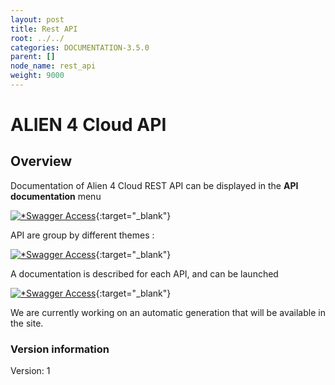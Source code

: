 ```yaml
---
layout: post
title: Rest API
root: ../../
categories: DOCUMENTATION-3.5.0
parent: []
node_name: rest_api
weight: 9000
---
```


# ALIEN 4 Cloud API

## Overview
Documentation of Alien 4 Cloud REST API can be displayed in the **API documentation** menu 

[![*Swagger Access](../../images/3.4.0/rest/swagger-1.png)](../../images/3.4.0/rest/swagger-1.png){:target="_blank"}


API are group by different themes :

[![*Swagger Access](../../images/3.4.0/rest/swagger-2.png)](../../images/3.4.0/rest/swagger-2.png){:target="_blank"}


A documentation is described for each API, and can be launched

[![*Swagger Access](../../images/3.4.0/rest/swagger-3.png)](../../images/3.4.0/rest/swagger-3.png){:target="_blank"}

We are currently working on an automatic generation that will be available in the site.

### Version information
Version: 1

